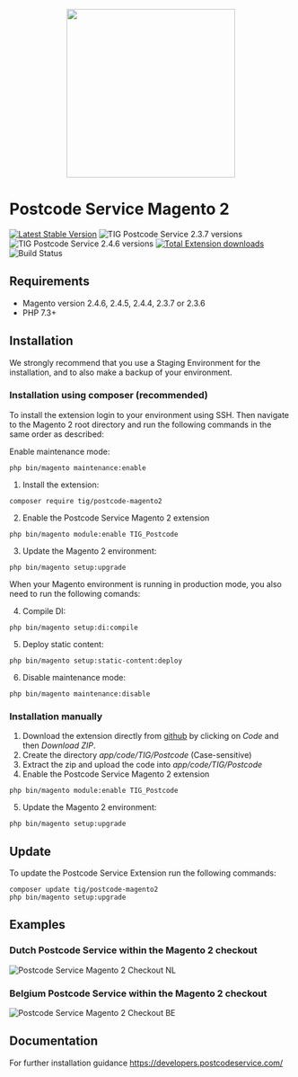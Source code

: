 <p align="center"><img src="https://postcodeservice.com/wp-content/uploads/2021/01/postcode-service-logo__Logo-color.svg" width="300px" /></p>

# Postcode Service Magento 2
[![Latest Stable Version](https://img.shields.io/github/v/release/tig-nl/postcode-magento2?style=for-the-badge&color=227cff)](https://github.com/tig-nl/postcode-magento2/releases/latest)
![TIG Postcode Service 2.3.7 versions](https://img.shields.io/badge/Tested%20with%20Magento-2.3.7-%2300cf00?style=for-the-badge)
![TIG Postcode Service 2.4.6 versions](https://img.shields.io/badge/Tested%20with%20Magento-2.4.6-%2300cf00?style=for-the-badge)
[![Total Extension downloads](https://img.shields.io/packagist/dt/tig/postcode-magento2?style=for-the-badge&color=227cff)](https://packagist.org/packages/tig-nl/postcode-magento2/stats)
![Build Status](https://img.shields.io/travis/tig-nl/postcode-magento2/master?style=for-the-badge)


## Requirements
- Magento version 2.4.6, 2.4.5, 2.4.4, 2.3.7 or 2.3.6
- PHP 7.3+

## Installation
We strongly recommend that you use a Staging Environment for the installation, and to also make a backup of your environment.

### Installation using composer (recommended)
To install the extension login to your environment using SSH. Then navigate to the Magento 2 root directory and run the following commands in the same order as described:

Enable maintenance mode:
~~~~shell
php bin/magento maintenance:enable
~~~~

1. Install the extension:
~~~~shell
composer require tig/postcode-magento2
~~~~

2. Enable the Postcode Service Magento 2 extension
~~~~shell
php bin/magento module:enable TIG_Postcode
~~~~

3. Update the Magento 2 environment:
~~~~shell
php bin/magento setup:upgrade
~~~~

When your Magento environment is running in production mode, you also need to run the following comands:

4. Compile DI:
~~~~shell
php bin/magento setup:di:compile
~~~~

5. Deploy static content:
~~~~shell
php bin/magento setup:static-content:deploy
~~~~

6. Disable maintenance mode:
~~~~shell
php bin/magento maintenance:disable
~~~~

### Installation manually
1. Download the extension directly from [github](https://github.com/tig-nl/postcode-magento2) by clicking on *Code* and then *Download ZIP*.
2. Create the directory *app/code/TIG/Postcode* (Case-sensitive)
3. Extract the zip and upload the code into *app/code/TIG/Postcode*
4. Enable the Postcode Service Magento 2 extension
~~~~shell
php bin/magento module:enable TIG_Postcode
~~~~

5. Update the Magento 2 environment:
~~~~shell
php bin/magento setup:upgrade
~~~~

## Update
To update the Postcode Service Extension run the following commands:
~~~~shell
composer update tig/postcode-magento2
php bin/magento setup:upgrade
~~~~

## Examples

### Dutch Postcode Service within the Magento 2 checkout
![Postcode Service Magento 2 Checkout NL](https://postcodeservice.com/wp-content/uploads/2022/08/postcodeservice-magento-2-nl.gif "Postcode Service Magento 2 Checkout NL")

### Belgium Postcode Service within the Magento 2 checkout
![Postcode Service Magento 2 Checkout BE](https://postcodeservice.com/wp-content/uploads/2022/08/postcodeservice-magento-2-be.gif "Postcode Service Magento 2 Checkout NL")

## Documentation
For further installation guidance
https://developers.postcodeservice.com/
